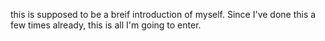 this is supposed to be a breif introduction of myself.  Since I've done this a few times already, this is all I'm going to enter.
